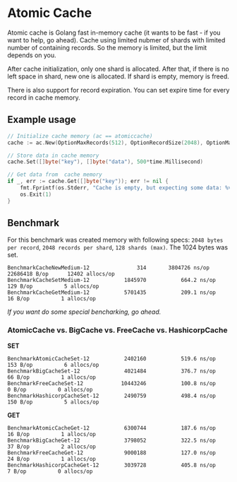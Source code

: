 # Atomic Cache

Atomic cache is Golang fast in-memory cache (it wants to be fast - if you want to help, go ahead). Cache using limited nubmer of shards with limited number of containing records. So the memory is limited, but the limit depends on you.

After cache initialization, only one shard is allocated. After that, if there is no left space in shard, new one is allocated. If shard is empty, memory is freed.

There is also support for record expiration. You can set expire time for every record in cache memory.

## Example usage

```go
// Initialize cache memory (ac == atomiccache)
cache := ac.New(OptionMaxRecords(512), OptionRecordSize(2048), OptionMaxShards(48))

// Store data in cache memory
cache.Set([]byte("key"), []byte("data"), 500*time.Millisecond)

// Get data from  cache memory
if _, err := cache.Get([]byte("key")); err != nil {
    fmt.Fprintf(os.Stderr, "Cache is empty, but expecting some data: %v", err)
    os.Exit(1)
}
```

## Benchmark

For this benchmark was created memory with following specs: `2048 bytes per record`, `2048 records per shard`, `128 shards (max)`. The 1024 bytes was set.

```
BenchmarkCacheNewMedium-12       	     314	   3804726 ns/op	22686418 B/op	   12402 allocs/op
BenchmarkCacheSetMedium-12       	 1845970	       664.2 ns/op	     129 B/op	       5 allocs/op
BenchmarkCacheGetMedium-12       	 5701435	       209.1 ns/op	      16 B/op	       1 allocs/op
```

*If you want do some special bencharking, go ahead.*

### AtomicCache vs. BigCache vs. FreeCache vs. HashicorpCache

**SET**
```
BenchmarkAtomicCacheSet-12       	 2402160	       519.6 ns/op	     153 B/op	       6 allocs/op
BenchmarkBigCacheSet-12          	 4021484	       376.7 ns/op	      66 B/op	       1 allocs/op
BenchmarkFreeCacheSet-12         	10443246	       100.8 ns/op	       0 B/op	       0 allocs/op
BenchmarkHashicorpCacheSet-12    	 2490759	       498.4 ns/op	     150 B/op	       5 allocs/op
```

**GET**
```
BenchmarkAtomicCacheGet-12       	 6300744	       187.6 ns/op	      16 B/op	       1 allocs/op
BenchmarkBigCacheGet-12          	 3798052	       322.5 ns/op	      37 B/op	       2 allocs/op
BenchmarkFreeCacheGet-12         	 9000188	       127.0 ns/op	      24 B/op	       1 allocs/op
BenchmarkHashicorpCacheGet-12    	 3039728	       405.8 ns/op	       7 B/op	       0 allocs/op

```